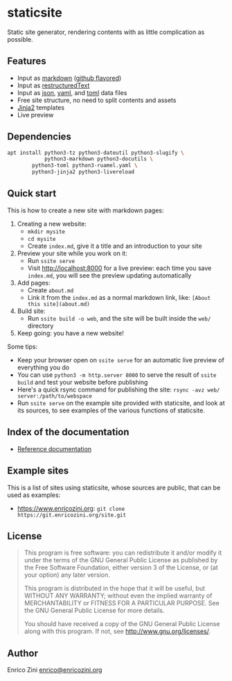 # staticsite

Static site generator, rendering contents with as little complication as
possible.


## Features

* Input as [markdown](https://en.wikipedia.org/wiki/Markdown) ([github flavored](https://github.github.com/gfm/))
* Input as [restructuredText](https://en.wikipedia.org/wiki/ReStructuredText)
* Input as [json](https://en.wikipedia.org/wiki/JSON),
  [yaml](https://en.wikipedia.org/wiki/YAML), and
  [toml](https://en.wikipedia.org/wiki/TOML) data files
* Free site structure, no need to split contents and assets
* [Jinja2](https://jinja.palletsprojects.com/) templates
* Live preview


## Dependencies

```sh
apt install python3-tz python3-dateutil python3-slugify \
            python3-markdown python3-docutils \
	    python3-toml python3-ruamel.yaml \
	    python3-jinja2 python3-livereload
```

## Quick start

This is how to create a new site with markdown pages:

1. Creating a new website:
    * `mkdir mysite`
    * `cd mysite`
    * Create `index.md`, give it a title and an introduction to your site
2. Preview your site while you work on it:
    * Run `ssite serve`
    * Visit <http://localhost:8000> for a live preview: each time you save
      `index.md`, you will see the preview updating automatically
3. Add pages:
    * Create `about.md`
    * Link it from the `index.md` as a normal markdown link, like:
      `[About this site](about.md)`
4. Build site:
    * Run `ssite build -o web`, and the site will be built inside the `web/`
      directory
5. Keep going: you have a new website!


Some tips:

* Keep your browser open on `ssite serve` for an automatic live preview of
  everything you do
* You can use `python3 -m http.server 8000` to serve the
  result of `ssite build` and test your website before publishing
* Here's a quick rsync command for publishing the site:
  `rsync -avz web/ server:/path/to/webspace`
* Run `ssite serve` on the example site provided with staticsite, and look at
  its sources, to see examples of the various functions of staticsite.


## Index of the documentation

* [Reference documentation](doc/reference.md)


## Example sites

This is a list of sites using staticsite, whose sources are public, that can be
used as examples:

* <https://www.enricozini.org>: `git clone https://git.enricozini.org/site.git`


## License

> This program is free software: you can redistribute it and/or modify
> it under the terms of the GNU General Public License as published by
> the Free Software Foundation, either version 3 of the License, or
> (at your option) any later version.
>
> This program is distributed in the hope that it will be useful,
> but WITHOUT ANY WARRANTY; without even the implied warranty of
> MERCHANTABILITY or FITNESS FOR A PARTICULAR PURPOSE.  See the
> GNU General Public License for more details.
>
> You should have received a copy of the GNU General Public License
> along with this program.  If not, see <http://www.gnu.org/licenses/>.


## Author

Enrico Zini <enrico@enricozini.org>
